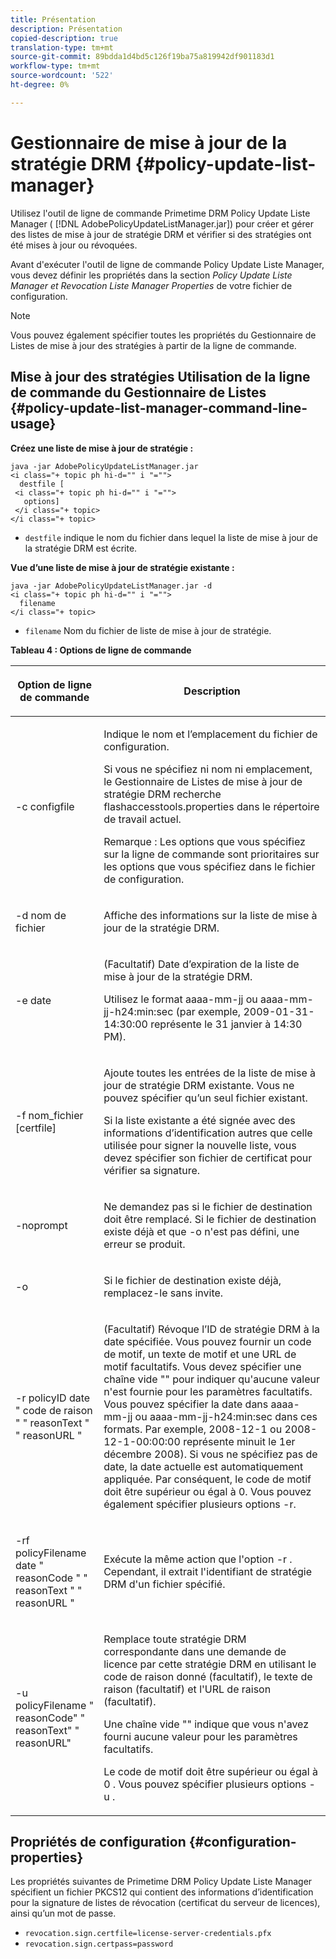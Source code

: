 ```yaml
---
title: Présentation
description: Présentation
copied-description: true
translation-type: tm+mt
source-git-commit: 89bdda1d4bd5c126f19ba75a819942df901183d1
workflow-type: tm+mt
source-wordcount: '522'
ht-degree: 0%

---
```



# Gestionnaire de mise à jour de la stratégie DRM {#policy-update-list-manager}

Utilisez l&#39;outil de ligne de commande Primetime DRM Policy Update Liste Manager ( [!DNL AdobePolicyUpdateListManager.jar]) pour créer et gérer des listes de mise à jour de stratégie DRM et vérifier si des stratégies ont été mises à jour ou révoquées.

Avant d&#39;exécuter l&#39;outil de ligne de commande Policy Update Liste Manager, vous devez définir les propriétés dans la section *Policy Update Liste Manager et Revocation Liste Manager Properties* de votre fichier de configuration.

>[!NOTE]
>
>Vous pouvez également spécifier toutes les propriétés du Gestionnaire de Listes de mise à jour des stratégies à partir de la ligne de commande.

## Mise à jour des stratégies Utilisation de la ligne de commande du Gestionnaire de Listes {#policy-update-list-manager-command-line-usage}

**Créez une liste de mise à jour de stratégie :**

```
java -jar AdobePolicyUpdateListManager.jar  
<i class="+ topic ph hi-d="" i "="">
  destfile [ 
 <i class="+ topic ph hi-d="" i "="">
   options]  
 </i class="+ topic> 
</i class="+ topic>
```

* `destfile` indique le nom du fichier dans lequel la liste de mise à jour de la stratégie DRM est écrite.

**Vue d’une liste de mise à jour de stratégie existante :**

```
java -jar AdobePolicyUpdateListManager.jar -d  
<i class="+ topic ph hi-d="" i "="">
  filename 
</i class="+ topic>
```

* `filename` Nom du fichier de liste de mise à jour de stratégie.

**Tableau 4 : Options de ligne de commande**

<table frame="all" colsep="1" rowsep="1" class="+ topic/table adobe-d/table " id="table_ghb_jqy_n4">  
 <thead class="- topic/thead "> 
  <tr rowsep="1" class="- topic/row "> 
   <th colname="1" class="- topic/entry entry"> <p class="- topic/p ">Option de ligne de commande </p> </th> 
   <th colname="2" class="- topic/entry entry"> <p class="- topic/p ">Description </p> </th> 
  </tr> 
 </thead>
 <tbody class="- topic/tbody "> 
  <tr rowsep="1" class="- topic/row "> 
   <td colname="1" class="- topic/entry "> <span class="+ topic/ph pr-d/codeph codeph"> -c configfile  </span> </td> 
   <td colname="2" class="- topic/entry "> <p class="- topic/p ">Indique le nom et l’emplacement du fichier de configuration. </p> <p class="- topic/p ">Si vous ne spécifiez ni nom ni emplacement, le Gestionnaire de Listes de mise à jour de stratégie DRM recherche <span class="filepath"> flashaccesstools.properties </span> dans le répertoire de travail actuel. </p> <p>Remarque :  Les options que vous spécifiez sur la ligne de commande sont prioritaires sur les options que vous spécifiez dans le fichier de configuration. </p> </td> 
  </tr> 
  <tr rowsep="1" class="- topic/row "> 
   <td colname="1" class="- topic/entry "> <p class="- topic/p "> <span class="+ topic/ph pr-d/codeph codeph"> -d nom de fichier  </span> </p> </td> 
   <td colname="2" class="- topic/entry "> <p class="- topic/p ">Affiche des informations sur la liste de mise à jour de la stratégie DRM. </p> </td> 
  </tr> 
  <tr rowsep="1" class="- topic/row "> 
   <td colname="1" class="- topic/entry "> <span class="+ topic/ph pr-d/codeph codeph"> -e date  </span> </td> 
   <td colname="2" class="- topic/entry "> <p>(Facultatif) Date d’expiration de la liste de mise à jour de la stratégie DRM. </p> <p>Utilisez le format <span class="+ topic/ph pr-d/codeph codeph"> aaaa-mm-jj </span> ou <span class="+ topic/ph pr-d/codeph codeph"> aaaa-mm-jj-h24:min:sec </span> (par exemple, 2009-01-31-14:30:00 représente le 31 janvier à 14:30 PM). </p> </td> 
  </tr> 
  <tr rowsep="1" class="- topic/row "> 
   <td colname="1" class="- topic/entry "> <span class="+ topic/ph pr-d/codeph codeph"> -f nom_fichier [certfile]  </span> </td> 
   <td colname="2" class="- topic/entry "> <p class="- topic/p ">Ajoute toutes les entrées de la liste de mise à jour de stratégie DRM existante. Vous ne pouvez spécifier qu’un seul fichier existant. </p> <p class="- topic/p ">Si la liste existante a été signée avec des informations d’identification autres que celle utilisée pour signer la nouvelle liste, vous devez spécifier son fichier de certificat pour vérifier sa signature. </p> </td> 
  </tr> 
  <tr rowsep="1" class="- topic/row "> 
   <td colname="1" class="- topic/entry "> <span class="+ topic/ph pr-d/codeph codeph"> -noprompt  </span> </td> 
   <td colname="2" class="- topic/entry "> <p class="- topic/p ">Ne demandez pas si le fichier de destination doit être remplacé. Si le fichier de destination existe déjà et que <span class="codeph"> -o </span> n'est pas défini, une erreur se produit. </p> </td> 
  </tr> 
  <tr rowsep="1" class="- topic/row "> 
   <td colname="1" class="- topic/entry "> <span class="codeph"> -o  </span> </td> 
   <td colname="2" class="- topic/entry "> <p class="- topic/p ">Si le fichier de destination existe déjà, remplacez-le sans invite. </p> </td> 
  </tr> 
  <tr rowsep="1" class="- topic/row "> 
   <td colname="1" class="- topic/entry "> <span class="+ topic/ph pr-d/codeph codeph"> -r policyID  </span> <span class="+ topic/ph pr-d/codeph codeph"> date  </span> "  <span class="+ topic/ph pr-d/codeph codeph"> code de raison  </span>" "  <span class="+ topic/ph pr-d/codeph codeph"> reasonText  </span>" "  <span class="+ topic/ph pr-d/codeph codeph"> reasonURL "</span> </td> 
   <td colname="2" class="- topic/entry "> <p class="- topic/p ">(Facultatif) Révoque l’ID de stratégie DRM à la date spécifiée. Vous pouvez fournir un code de motif, un texte de motif et une URL de motif facultatifs. Vous devez spécifier une chaîne vide "" pour indiquer qu'aucune valeur n'est fournie pour les paramètres facultatifs. Vous pouvez spécifier la date dans <span class="+ topic/ph pr-d/codeph codeph"> aaaa-mm-jj </span> ou <span class="+ topic/ph pr-d/codeph codeph"> aaaa-mm-jj-h24:min:sec </span> dans ces formats. Par exemple, 2008-12-1 ou 2008-12-1-00:00:00 représente minuit le 1er décembre 2008). Si vous ne spécifiez pas de date, la date actuelle est automatiquement appliquée. Par conséquent, le code de motif doit être supérieur ou égal à 0. Vous pouvez également spécifier plusieurs options -r. </p> </td> 
  </tr> 
  <tr rowsep="1" class="- topic/row "> 
   <td colname="1" class="- topic/entry "> <p class="- topic/p ">-rf <span class="+ topic/ph pr-d/codeph codeph"> policyFilename </span> <span class="+ topic/ph pr-d/codeph codeph"> date </span> " <span class="+ topic/ph pr-d/codeph codeph"> reasonCode </span>" " <span class="+ topic/ph pr-d/codeph codeph"> reasonText </span>" " <span class="+ topic/ph pr-d/codeph codeph"> reasonURL </span>" </p> </td> 
   <td colname="2" class="- topic/entry "> <p class="- topic/p ">Exécute la même action que l'option <span class="codeph"> -r </span>. Cependant, il extrait l'identifiant de stratégie DRM d'un fichier spécifié. </p> </td> 
  </tr> 
  <tr rowsep="0" class="- topic/row "> 
   <td colname="1" class="- topic/entry "> <span class="codeph"> -u policyFilename " reasonCode" " reasonText" " reasonURL"  </span> </td> 
   <td colname="2" class="- topic/entry "> <p>Remplace toute stratégie DRM correspondante dans une demande de licence par cette stratégie DRM en utilisant le code de raison donné (facultatif), le texte de raison (facultatif) et l'URL de raison (facultatif). </p> <p>Une chaîne vide "" indique que vous n'avez fourni aucune valeur pour les paramètres facultatifs. </p> <p>Le code de motif doit être supérieur ou égal à <span class="codeph"> 0 </span>. Vous pouvez spécifier plusieurs options <span class="codeph"> -u </span>. </p> </td> 
  </tr> 
 </tbody> 
</table>

## Propriétés de configuration {#configuration-properties}

Les propriétés suivantes de Primetime DRM Policy Update Liste Manager spécifient un fichier PKCS12 qui contient des informations d’identification pour la signature de listes de révocation (certificat du serveur de licences), ainsi qu’un mot de passe.

* `revocation.sign.certfile=license-server-credentials.pfx`
* `revocation.sign.certpass=password`